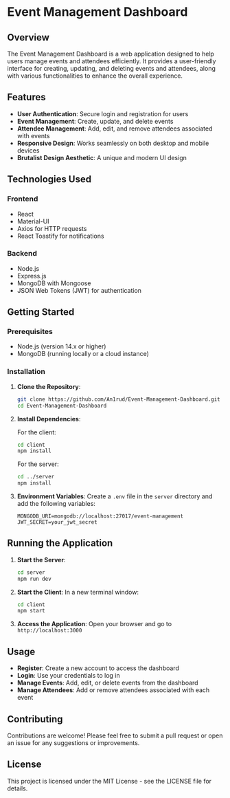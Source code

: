 # Event Management Dashboard

## Overview
The Event Management Dashboard is a web application designed to help users manage events and attendees efficiently. It provides a user-friendly interface for creating, updating, and deleting events and attendees, along with various functionalities to enhance the overall experience.

## Features
- **User Authentication**: Secure login and registration for users
- **Event Management**: Create, update, and delete events
- **Attendee Management**: Add, edit, and remove attendees associated with events
- **Responsive Design**: Works seamlessly on both desktop and mobile devices
- **Brutalist Design Aesthetic**: A unique and modern UI design

## Technologies Used

### Frontend
- React
- Material-UI
- Axios for HTTP requests
- React Toastify for notifications

### Backend
- Node.js
- Express.js
- MongoDB with Mongoose
- JSON Web Tokens (JWT) for authentication

## Getting Started

### Prerequisites
- Node.js (version 14.x or higher)
- MongoDB (running locally or a cloud instance)

### Installation

1. **Clone the Repository**:
   ```bash
   git clone https://github.com/An1rud/Event-Management-Dashboard.git
   cd Event-Management-Dashboard
   ```

2. **Install Dependencies**:
   
   For the client:
   ```bash
   cd client
   npm install
   ```
   
   For the server:
   ```bash
   cd ../server
   npm install
   ```

3. **Environment Variables**:
   Create a `.env` file in the `server` directory and add the following variables:
   ```
   MONGODB_URI=mongodb://localhost:27017/event-management
   JWT_SECRET=your_jwt_secret
   ```

## Running the Application

1. **Start the Server**:
   ```bash
   cd server
   npm run dev
   ```

2. **Start the Client**:
   In a new terminal window:
   ```bash
   cd client
   npm start
   ```

3. **Access the Application**:
   Open your browser and go to `http://localhost:3000`

## Usage
- **Register**: Create a new account to access the dashboard
- **Login**: Use your credentials to log in
- **Manage Events**: Add, edit, or delete events from the dashboard
- **Manage Attendees**: Add or remove attendees associated with each event

## Contributing
Contributions are welcome! Please feel free to submit a pull request or open an issue for any suggestions or improvements.

## License
This project is licensed under the MIT License - see the LICENSE file for details.

